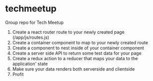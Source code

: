 # techmeetup
Group repo for Tech Meetup

1. Create a react router route to your newly created page (/app/js/routes.js)
2. Create a container component to map to your newly created route
3. Create a component to nest inside of your container component
4. Create a server side API to return some test data for your page
5. Create a redux action to a reducer that maps your data to the application' state
6. Make sure your data renders both serverside and clientside
7. Profit
